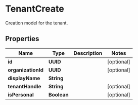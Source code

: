 

# TenantCreate

Creation model for the tenant.

## Properties

| Name | Type | Description | Notes |
|------------ | ------------- | ------------- | -------------|
|**id** | **UUID** |  |  [optional] |
|**organizationId** | **UUID** |  |  [optional] |
|**displayName** | **String** |  |  |
|**tenantHandle** | **String** |  |  [optional] |
|**isPersonal** | **Boolean** |  |  [optional] |




